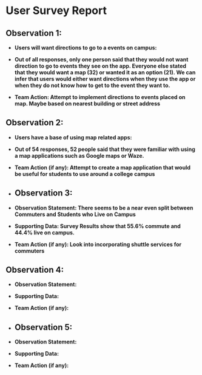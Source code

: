 # User Survey Report

## Observation 1:

- **Users will want directions to go to a events on campus:**
  
- **Out of all responses, only one person said that they would not want direction to go to events they see on the app. Everyone else stated that they would want a map (32) or wanted it as an option (21). We can infer that users would either want directions when they use the app or when they do not know how to get to the event they want to.**
  
- **Team Action: Attempt to implement directions to events placed on map. Maybe based on nearest building or street address**

## Observation 2:

- **Users have a base of using map related apps:**
  
- **Out of 54 responses, 52 people said that they were familiar with using a map applications such as Google maps or Waze.**
  
- **Team Action (if any): Attempt to create a map application that would be useful for students to use around a college campus**

- ## Observation 3:

- **Observation Statement: There seems to be a near even split between Commuters and Students who Live on Campus**
  
- **Supporting Data: Survey Results show that 55.6% commute and 44.4% live on campus.**
  
- **Team Action (if any): Look into incorporating shuttle services for commuters**

## Observation 4:

- **Observation Statement:**
  
- **Supporting Data:**
  
- **Team Action (if any):**

- ## Observation 5:

- **Observation Statement:**
  
- **Supporting Data:**
  
- **Team Action (if any):**
